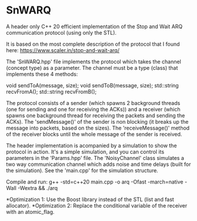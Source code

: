 # SnWARQ
A header only C++ 20 efficient implementation of the Stop and Wait ARQ communication protocol (using only the STL).

It is based on the most complete description of the protocol that I found here:
https://www.scaler.in/stop-and-wait-arq/

The 'SnWARQ.hpp' file implements the protocol which takes the channel (concept type) as a parameter.
The channel must be a type (class) that implements these 4 methods:

void sendToA(message, size);
void sendToB(message, size);
std::string recvFromA();
std::string recvFromB();

The protocol consists of a sender (which spawns 2 background threads (one for sending and one for receiving the ACKs))
and a receiver (which spawns one background thread for receiving the packets and sending the ACKs).
The 'sendMessage()' of the sender is non blocking (it breaks up the message into packets, based on the sizes).
The 'receiveMessage()' method of the receiver blocks until the whole message of the sender is received.

The header implementation is acompanied by a simulation to show the protocol in action.
It's a simple simulation, and you can control its parameters in the 'Params.hpp' file.
The 'NoisyChannel' class simulates a two way communication channel which adds noise and time delays (built for the simulation).
See the 'main.cpp' for the simulation structure.

Compile and run: 
g++ -std=c++20 main.cpp -o arq -Ofast -march=native -Wall -Wextra && ./arq

*Optimization 1: Use the Boost library instead of the STL (list and fast allocator).
*Optimization 2: Replace the conditional variable of the receiver with an atomic_flag.
